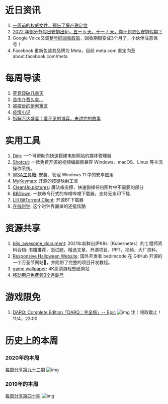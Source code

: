 # 近日资讯

1. [一周前的权威文件，预告了房产税定位](https://www.bilibili.com/video/BV1GU4y1c7zX)
2. [2022 年部分节假日安排出炉，五一 5 天、十一 7 天，你计划怎么安排假期？](https://www.zhihu.com/question/494519562)
3. Google Voice又调整[号码回收政策](https://support.google.com/voice/answer/9230450)，回收期限变成3个月了，小伙伴注意保号！
4. Facebook 重新包装其品牌为 Meta，目前 meta.com 重定向至 about.facebook.com/meta

# 每周导读

1. [究竟窥破几重天](https://mp.weixin.qq.com/s/PbvyNOBDWp34fgINmbBoWA)
2. [苦中介费久矣...](https://mp.weixin.qq.com/s/ycSFBU2UhYTZnsHzODp4-w)
3. [被投诉的伊索寓言](https://mp.weixin.qq.com/s/fYPIjSfPVY2s1whiUaoouw)
4. [疫情小记](https://mp.weixin.qq.com/s/7uHk81u1ANkQgKAbVjX-yg)
5. [拆解万达盛宴：看不见的博弈，未讲完的故事](https://mp.weixin.qq.com/s/C4NR-yT7YofmKgqNT6sznw)

# 实用工具

1. [Dim](https://github.com/Dusk-Labs/dim): 一个可帮助你快速搭建电影网站的媒体管理器
2. [Shotcut](https://github.com/mltframework/shotcut): 一款免费开源的视频编辑器兼容 Windows、macOS、Linux 等主流操作系统。
3. [WSA工具箱](https://www.microsoft.com/zh-cn/p/wsa%E5%B7%A5%E5%85%B7%E7%AE%B1/9ppsp2mkvtgt?activetab=pivot:overviewtab): 安装、管理 Windows 11 中的安卓应用
4. [MyKeymap](https://github.com/xianyukang/MyKeymap): 开源的按键映射工具
5. [CleanUp.pictures](https://github.com/initml/cleanup.pictures): 魔法橡皮擦，快速删掉任何图片中不需要的部分 
6. [BBDown](https://github.com/nilaoda/BBDown/releases): 一款命令行式的哔哩哔哩下载器，支持无水印下载.
7. [LIII BitTorrent Client](https://github.com/aliakseis/LIII): 开源BT下载器
8. [在线时钟](http://www.itswebtime.com/): 这个时钟界面做的还挺炫酷

# 资源共享

1. [k8s_awesome_document](https://github.com/0voice/k8s_awesome_document): 2021年新鲜出炉K8s（Kubernetes）的工程师资料合辑: 书籍推荐，面试题，精选文章，开源项目，PPT，视频，大厂资料。
2. [Responsive Halloween Website](https://github.com/bedimcode/responsive-halloween-website): 国外开发者 bedimcode 在 GitHub 开源的一个万圣节网站🎃，并附带了完整的项目开发教程。
3. [game wallpaper](https://www.gamewallpapers.com/): 4K高清游戏壁纸网站
4. [移动用户免费领3个月副号](https://hdh.10086.cn/yxActivity4?activityId=YSJ2021&utm_source=51&utm_medium=01&utm_campaign=YSJ2021)

# 游戏限免

1. [DARQ: Complete Edition「DARQ：完全版」-- Epic](https://www.epicgames.com/store/en-US/p/darq-complete-edition)
![img](http://mmbiz.qpic.cn/sz_mmbiz_png/pDARXZuibAKRP8ytNf0fSNJT71KvjxMoicBaLnDbRFmrgs3WPwrKblxB99R4XGMBMIz20L96ZkCEycR98gTUTAWw/0?wx_fmt=png)
注：领取截止！11/4，23:00

# 历史上的本周

### 2020年的本周

[每周分享第九十二期](https://mp.weixin.qq.com/s/hlJ_wnu3XyK3l0U9P8yHcg)
![img](https://mmbiz.qpic.cn/sz_mmbiz_jpg/pDARXZuibAKRrqIoseSgR2bZgaKqqiaePFfEswGl4ryurn53qKIaZ365xVbJoJRT5wLSxlZ2bic2DTSj8dv9MRiafw/640?wx_fmt=jpeg&tp=webp&wxfrom=5&wx_lazy=1&wx_co=1)

### 2019年的本周

[每周分享第四十期](https://mp.weixin.qq.com/s?__biz=MzI3MDA2MDA3NQ==&mid=2657570516&idx=1&sn=236992781741d0fa2ce962ceb5e1692d&scene=21#wechat_redirect)
![img](https://mmbiz.qpic.cn/mmbiz_jpg/pDARXZuibAKT3awrexLF3Vq1IGzfe94a0kiar1RmXibvDic3DvN0rEQXKwMK7X69Gd2THzZPcZicTibN2YZKuiby54VPg/640?wx_fmt=jpeg&tp=webp&wxfrom=5&wx_lazy=1&wx_co=1)
